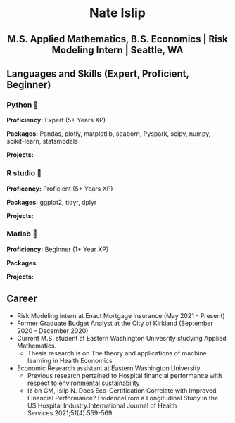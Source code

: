 # <p align="center"> Nate Islip </p>

## <p align="center"> M.S. Applied Mathematics, B.S. Economics | Risk Modeling Intern | Seattle, WA </p>

## Languages and Skills (Expert, Proficient, Beginner)

### Python 🥇

**Proficiency:** Expert (5+ Years XP)

**Packages:** Pandas, plotly, matplotlib, seaborn, Pyspark, scipy, numpy, scikit-learn, statsmodels

**Projects:**

### R studio 🥈

**Proficency:** Proficient (5+ Years XP)

**Packages:** ggplot2, tidyr, dplyr 

**Projects:**

### Matlab 🥉

**Proficiency:** Beginner (1+ Year XP)

**Packages:**

**Projects:**

## Career

- Risk Modeling intern at Enact Mortgage Insurance (May 2021 - Present)
- Former Graduate Budget Analyst at the City of Kirkland (September 2020 - December 2020)
- Current M.S. student at Eastern Washington Univesrity studying Applied Mathematics. 
  - Thesis research is on The theory and applications of machine learning in Health Economics
- Economic Research assistant at Eastern Washington University
    - Previous research pertained to Hospital financial performance with respect to environmental sustainability
    -  Iz ́on GM, Islip N. Does Eco-Certification Correlate with Improved Financial Performance?  EvidenceFrom  a  Longitudinal  Study  in  the  US  Hospital  Industry.International Journal of Health Services.2021;51(4):559-569
